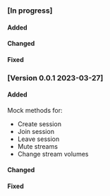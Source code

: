### [In progress]

#### Added

#### Changed

#### Fixed

### [Version 0.0.1 2023-03-27]
#### Added

Mock methods for:

* Create session
* Join session
* Leave session
* Mute streams
* Change stream volumes

#### Changed

#### Fixed
